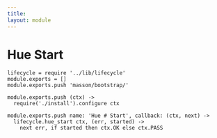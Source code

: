 ```yaml
---
title: 
layout: module
---
```


# Hue Start

    lifecycle = require '../lib/lifecycle'
    module.exports = []
    module.exports.push 'masson/bootstrap/'

    module.exports.push (ctx) ->
      require('./install').configure ctx

    module.exports.push name: 'Hue # Start', callback: (ctx, next) ->
      lifecycle.hue_start ctx, (err, started) ->
        next err, if started then ctx.OK else ctx.PASS


